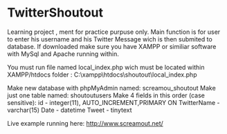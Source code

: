 # TwitterShoutout

Learning project , ment for practice purpuse only.
Main function is for user to enter his username and his Twitter Message wich is then submited to database.
If downloaded make sure you have XAMPP or similiar software with MySql and Apache running within.

You must run file named local_index.php wich must be located within XAMPP/htdocs folder : C:\xampp\htdocs\shoutout\local_index.php

Make new database with phpMyAdmin named: screamou_shoutout
Make just one table named: shoutoutusers
Make 4 fields in this order (case sensitive): id  - integer(11), AUTO_INCREMENT,PRIMARY ON
                                              TwitterName   - varchar(15)
                                               Date -   datetime
                                              Tweet - tinytext
                                              
  Live example running here: http://www.screamout.net/
